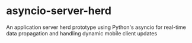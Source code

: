 # asyncio-server-herd
An application server herd prototype using Python's asyncio for real-time data propagation and handling dynamic mobile client updates
